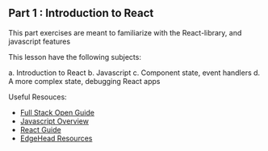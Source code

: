 ## Part 1 : Introduction to React

This part exercises are meant to familiarize with the React-library, and javascript features

This lesson have the following subjects:

a. Introduction to React
b. Javascript
c. Component state, event handlers
d. A more complex state, debugging React apps

Useful Resouces:
- [Full Stack Open Guide](https://fullstackopen.com/en/part1)
- [Javascript Overview](https://developer.mozilla.org/en-US/docs/Web/JavaScript/Guide/Language_overview)
- [React Guide](https://react.dev/learn)
- [EdgeHead Resources](https://egghead.io)